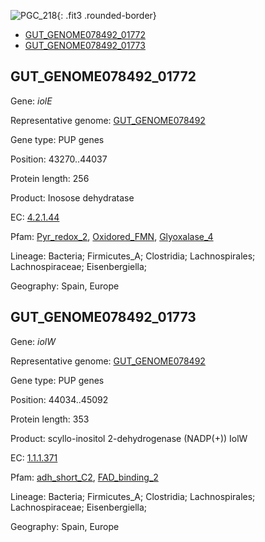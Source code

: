![PGC_218](../static/images/Clusters_figure/PGC_218.jpg){: .fit3 .rounded-border}

<ul id="myTab" class="nav nav-tabs">
  <li class="active">
        <a href="#tab1" data-toggle="tab">GUT_GENOME078492_01772</a>
  </li>
<li><a href="#tab2" data-toggle="tab">GUT_GENOME078492_01773</a></li>
</ul>

<div id="myTabContent" class="tab-content">
  <div class="tab-pane fade in active" id="tab1">

<h2 id="GUT_GENOME078492_01772">GUT_GENOME078492_01772</h2>
<p>Gene: <em>iolE</em>
<p>Representative genome: <a href="https://www.ebi.ac.uk/metagenomics/genomes/MGYG-HGUT-00312">GUT_GENOME078492</a></p>
<p>Gene type: PUP genes</p>
<p>Position: 43270..44037</p>
<p>Protein length: 256</p>
<p>Product: Inosose dehydratase</p>
<p>EC: <a href="https://www.brenda-enzymes.org/enzyme.php?ecno=4.2.1.44">4.2.1.44</a></p>
<p>Pfam: <a href="http://pfam.xfam.org/family/Pyr_redox_2">Pyr_redox_2</a>, <a href="http://pfam.xfam.org/family/Oxidored_FMN">Oxidored_FMN</a>, <a href="http://pfam.xfam.org/family/Glyoxalase_4">Glyoxalase_4</a></p>
<p>Lineage: Bacteria; Firmicutes_A; Clostridia; Lachnospirales; Lachnospiraceae; Eisenbergiella; </p>
<p>Geography: Spain, Europe</p>
  </div>

  <div class="tab-pane fade" id="tab2">

<h2 id="GUT_GENOME078492_01773">GUT_GENOME078492_01773</h2>
<p>Gene: <em>iolW</em></p>
<p>Representative genome: <a href="https://www.ebi.ac.uk/metagenomics/genomes/MGYG-HGUT-00312">GUT_GENOME078492</a></p>
<p>Gene type: PUP genes</p>
<p>Position: 44034..45092</p>
<p>Protein length: 353</p>
<p>Product: scyllo-inositol 2-dehydrogenase (NADP(+)) IolW</p>
<p>EC: <a href="https://www.brenda-enzymes.org/enzyme.php?ecno=1.1.1.371">1.1.1.371</a></p>
<p>Pfam: <a href="http://pfam.xfam.org/family/adh_short_C2">adh_short_C2</a>, <a href="http://pfam.xfam.org/family/FAD_binding_2">FAD_binding_2</a></p>
<p>Lineage: Bacteria; Firmicutes_A; Clostridia; Lachnospirales; Lachnospiraceae; Eisenbergiella; </p>
<p>Geography: Spain, Europe</p>

  </div>
</div>
